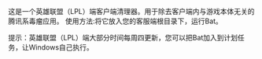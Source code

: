 这是一个英雄联盟（LPL）端客户端清理器。用于除去客户端内与游戏本体无关的腾讯系毒瘤应用。
使用方法:将它放入您的客服端根目录下，运行Bat。

提示：英雄联盟（LPL）端大部分时间每周四更新，您可以把Bat加入到计划任务，让Windows自己执行。
